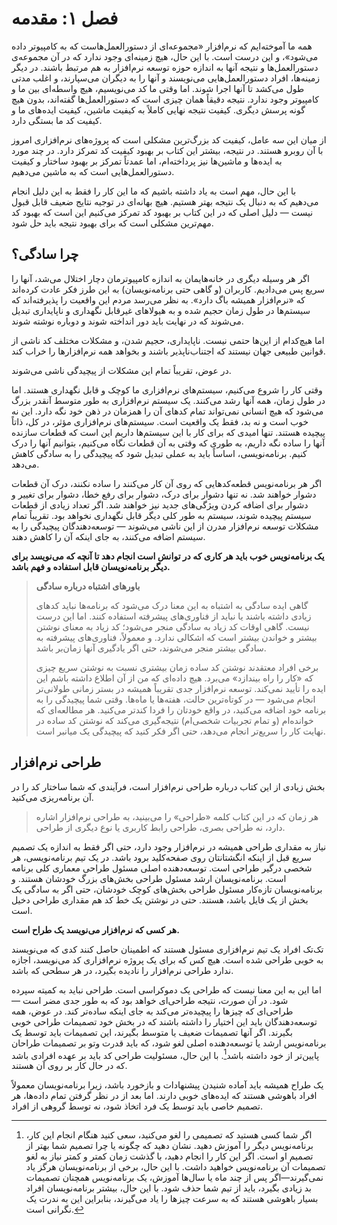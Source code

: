 # فصل ۱: مقدمه
همه ما آموخته‌ایم که نرم‌افزار «مجموعه‌ای از دستورالعمل‌هاست که به کامپیوتر داده می‌شود»، و این درست است. با این حال، هیچ زمینه‌ای وجود ندارد که در آن مجموعه‌ی دستورالعمل‌ها و نتیجه آنها به اندازه حوزه توسعه نرم‌افزار به هم مرتبط باشند. در دیگر زمینه‌ها، افراد دستورالعمل‌هایی می‌نویسند و آنها را به دیگران می‌سپارند، و اغلب مدتی طول می‌کشد تا آنها اجرا شوند. اما وقتی ما کد می‌نویسیم، هیچ واسطه‌ای بین ما و کامپیوتر وجود ندارد. نتیجه دقیقاً همان چیزی است که دستورالعمل‌ها گفته‌اند، بدون هیچ گونه پرسش دیگری. کیفیت نتیجه نهایی کاملاً به کیفیت ماشین، کیفیت ایده‌های ما و کیفیت کد ما بستگی دارد.

از میان این سه عامل، کیفیت کد بزرگ‌ترین مشکلی است که پروژه‌های نرم‌افزاری امروز با آن روبرو هستند. در نتیجه، بیشتر این کتاب بر بهبود کیفیت کد تمرکز دارد. در چند مورد به ایده‌ها و ماشین‌ها نیز پرداخته‌ام، اما عمدتاً تمرکز بر بهبود ساختار و کیفیت دستورالعمل‌هایی است که به ماشین می‌دهیم.

با این حال، مهم است به یاد داشته باشیم که ما این کار را فقط به این دلیل انجام می‌دهیم که به دنبال یک نتیجه بهتر هستیم. هیچ بهانه‌ای در توجیه نتایج ضعیف قابل قبول نیست — دلیل اصلی که در این کتاب بر بهبود کد تمرکز می‌کنیم این است که بهبود کد مهم‌ترین مشکلی است که برای بهبود نتیجه باید حل شود.

## چرا سادگی؟
اگر هر وسیله دیگری در خانه‌هایمان به اندازه کامپیوترمان دچار اختلال می‌شد، آنها را سریع پس می‌دادیم. کاربران (و گاهی حتی برنامه‌نویسان) به این طرز فکر عادت کرده‌اند که «نرم‌افزار همیشه باگ دارد». به نظر می‌رسد مردم این واقعیت را پذیرفته‌اند که سیستم‌ها در طول زمان حجیم شده و به هیولاهای غیرقابل نگهداری و ناپایداری تبدیل می‌شوند که در نهایت باید دور انداخته شوند و دوباره نوشته شوند.

اما هیچ‌کدام از این‌ها حتمی نیست. ناپایداری، حجیم شدن، و مشکلات مختلف کد ناشی از قوانین طبیعی جهان نیستند که اجتناب‌ناپذیر باشند و بخواهد همه نرم‌افزارها را خراب کند.

در عوض، تقریباً تمام این مشکلات از پیچیدگی ناشی می‌شوند.

وقتی کار را شروع می‌کنیم، سیستم‌های نرم‌افزاری ما کوچک و قابل نگهداری هستند. اما در طول زمان، همه آنها رشد می‌کنند. یک سیستم نرم‌افزاری به طور متوسط آنقدر بزرگ می‌شود که هیچ انسانی نمی‌تواند تمام کدهای آن را همزمان در ذهن خود نگه دارد. این نه خوب است و نه بد، فقط یک واقعیت است. سیستم‌های نرم‌افزاری مؤثر، در کل، ذاتاً پیچیده هستند. تنها امیدی که برای کار با این سیستم‌ها داریم این است که قطعات سازنده آنها را ساده نگه داریم، به طوری که وقتی به آن قطعات نگاه می‌کنیم، بتوانیم آنها را درک کنیم. برنامه‌نویسی، اساساً باید به عملی تبدیل شود که پیچیدگی را به سادگی کاهش می‌دهد.

اگر هر برنامه‌نویس قطعه‌کدهایی که روی آن کار می‌کنند را ساده نکنند، درک آن قطعات دشوار خواهند شد. نه تنها دشوار برای درک، دشوار برای رفع خطا، دشوار برای تغییر و دشوار برای اضافه کردن ویژگی‌های جدید نیز خواهند شد. اگر تعداد زیادی از قطعات سیستم پیچیده شوند، سیستم به طور کلی دیگر قابل نگهداری نخواهد بود. تقریباً تمام مشکلات توسعه نرم‌افزار مدرن از این ناشی می‌شوند — توسعه‌دهندگان پیچیدگی را به سیستم اضافه می‌کنند، به جای اینکه آن را کاهش دهند.

**یک برنامه‌نویس خوب باید هر کاری که در توانش است انجام دهد تا آنچه که می‌نویسد برای دیگر برنامه‌نویسان قابل استفاده و فهم باشد.**

> **باورهای اشتباه درباره سادگی**
> 
> گاهی ایده سادگی به اشتباه به این معنا درک می‌شود که برنامه‌ها نباید کدهای زیادی داشته باشند یا نباید از فناوری‌های پیشرفته استفاده کنند. اما این درست نیست. گاهی اوقات کد زیاد به سادگی منجر می‌شود؛ کد زیاد به معنای نوشتن بیشتر و خواندن بیشتر است که اشکالی ندارد. و معمولاً، فناوری‌های پیشرفته به سادگی بیشتر منجر می‌شوند، حتی اگر یادگیری آنها زمان‌بر باشد.
> > 
> برخی افراد معتقدند نوشتن کد ساده زمان بیشتری نسبت به نوشتن سریع چیزی که «کار را راه بیندازد» می‌برد. هیچ داده‌ای که من از آن اطلاع داشته باشم این ایده را تأیید نمی‌کند. توسعه نرم‌افزار جدی تقریباً همیشه در بستر زمانی طولانی‌تر انجام می‌شود — در کوتاه‌ترین حالت، هفته‌ها یا ماه‌ها. وقتی شما پیچیدگی را به برنامه خود اضافه می‌کنید، در واقع خودتان را فردا کندتر می‌کنید. هر مطالعه‌ای که خوانده‌ام (و تمام تجربیات شخصی‌ام) نتیجه‌گیری می‌کند که نوشتن کد ساده در نهایت کار را سریع‌تر انجام می‌دهد، حتی اگر فکر کنید که پیچیدگی یک میانبر است.

## طراحی نرم‌افزار

بخش زیادی از این کتاب درباره طراحی نرم‌افزار است، فرآیندی که شما ساختار کد را در آن برنامه‌ریزی می‌کنید.


> هر زمان که در این کتاب کلمه «طراحی» را می‌بینید، به طراحی نرم‌افزار اشاره دارد، نه طراحی بصری، طراحی رابط کاربری یا نوع دیگری از طراحی.

نیاز به مقداری طراحی همیشه  در نرم‌افزار وجود دارد، حتی اگر فقط به اندازه یک تصمیم سریع قبل از اینکه انگشتانتان روی صفحه‌کلید برود باشد. در یک تیم برنامه‌نویسی، هر شخصی درگیر طراحی است. توسعه‌دهنده اصلی مسئول طراحی معماری کلی برنامه است. برنامه‌نویسان ارشد مسئول طراحی بخش‌های بزرگ خودشان هستند. و برنامه‌نویسان تازه‌کار مسئول طراحی بخش‌های کوچک خودشان، حتی اگر به سادگی یک بخش از یک فایل باشد، هستند. حتی در نوشتن یک خط کد هم مقداری طراحی دخیل است.

**هر کسی که نرم‌افزار می‌نویسد یک طراح است.**

تک‌تک افراد یک تیم نرم‌افزاری مسئول هستند که اطمینان حاصل کنند کدی که می‌نویسند به خوبی طراحی شده است. هیچ کس که برای یک پروژه نرم‌افزاری کد می‌نویسد، اجازه ندارد طراحی نرم‌افزار را نادیده بگیرد، در هر سطحی که باشد.

اما این به این معنا نیست که طراحی یک دموکراسی است. طراحی نباید به کمیته سپرده شود. در آن صورت، نتیجه طراحی‌ای خواهد بود که به طور جدی مضر است — طراحی‌ای که چیزها را پیچیده‌تر می‌کند به جای اینکه ساده‌تر کند. در عوض، همه توسعه‌دهندگان باید این اختیار را داشته باشند که در بخش خود تصمیمات طراحی خوبی بگیرند. اگر آنها تصمیمات ضعیف یا متوسط بگیرند، این تصمیمات باید توسط یک برنامه‌نویس ارشد یا توسعه‌دهنده اصلی لغو شود، که باید قدرت وتو بر تصمیمات طراحان پایین‌تر از خود داشته باشد[^1]. با این حال، مسئولیت طراحی کد باید بر عهده افرادی باشد که در حال کار بر روی آن هستند.

یک طراح همیشه باید آماده شنیدن پیشنهادات و بازخورد باشد، زیرا برنامه‌نویسان معمولاً افراد باهوشی هستند که ایده‌های خوبی دارند. اما بعد از در نظر گرفتن تمام داده‌ها، هر تصمیم خاصی باید توسط یک فرد اتخاذ شود، نه توسط گروهی از افراد.


[^1]: اگر شما کسی هستید که تصمیمی را لغو می‌کنید، سعی کنید هنگام انجام این کار، برنامه‌نویس دیگر را آموزش دهید. نشان دهید که چگونه یا چرا تصمیم شما بهتر از تصمیم او است. اگر این کار را انجام دهید، با گذشت زمان کمتر و کمتر نیاز به لغو تصمیمات آن برنامه‌نویس خواهید داشت. با این حال، برخی از برنامه‌نویسان هرگز یاد نمی‌گیرند—اگر پس از چند ماه یا سال‌ها آموزش، یک برنامه‌نویس همچنان تصمیمات بد زیادی بگیرد، باید از تیم شما حذف شود. با این حال، بیشتر برنامه‌نویسان افراد بسیار باهوشی هستند که به سرعت چیزها را یاد می‌گیرند، بنابراین این به ندرت یک نگرانی است.
